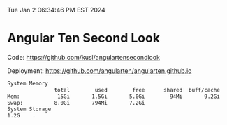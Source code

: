 Tue Jan  2 06:34:46 PM EST 2024

# Angular Ten Second Look

Code: https://github.com/kusl/angulartensecondlook

Deployment: https://github.com/angularten/angularten.github.io

```bash
System Memory
               total        used        free      shared  buff/cache   available
Mem:            15Gi       1.5Gi       5.0Gi        94Mi       9.2Gi        13Gi
Swap:          8.0Gi       794Mi       7.2Gi
System Storage
1.2G	.
```
```bash
